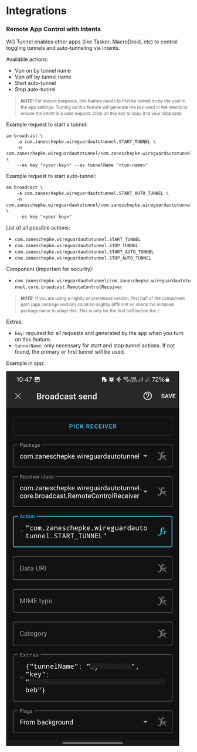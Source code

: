 # Integrations

### Remote App Control with Intents

WG Tunnel enables other apps (like Tasker, MacroDroid, etc) to control toggling tunnels and auto-tunneling via intents.

Available actions:
- Vpn on by tunnel name
- Vpn off by tunnel name
- Start auto-tunnel
- Stop auto-tunnel

> <small> **_NOTE:_**  For secure purposes, this feature needs to first be turned on by the user in the app settings. Turning on this feature
> will generate the *key* used in the intents to ensure the intent is a valid request. Click on this key to copy it to your clipboard. </small>

Example request to start a tunnel:
```shell
am broadcast \                                               
    -a com.zaneschepke.wireguardautotunnel.START_TUNNEL \
    -n com.zaneschepke.wireguardautotunnel/com.zaneschepke.wireguardautotunnel.core.broadcast.RemoteControlReceiver \
    --es key "<your-key>" --es tunnelName "<tun-name>"
```
Example request to start auto-tunnel:
```shell
am broadcast \                                               
    -a com.zaneschepke.wireguardautotunnel.START_AUTO_TUNNEL \
    -n com.zaneschepke.wireguardautotunnel/com.zaneschepke.wireguardautotunnel.core.broadcast.RemoteControlReceiver \
    --es key "<your-key>"
```

List of all possible actions:
- `com.zaneschepke.wireguardautotunnel.START_TUNNEL`
- `com.zaneschepke.wireguardautotunnel.STOP_TUNNEL`
- `com.zaneschepke.wireguardautotunnel.START_AUTO_TUNNEL`
- `com.zaneschepke.wireguardautotunnel.STOP_AUTO_TUNNEL`

Component (important for security):
- `com.zaneschepke.wireguardautotunnel/com.zaneschepke.wireguardautotunnel.core.broadcast.RemoteControlReceiver`

> <small> **_NOTE:_** If you are using a nightly or prerelease version, first half of the component path (app package section)
> could be slightly different so check the installed package name to adapt this. This is only for the first half before the `/`.  </small>

Extras:
- `key`: required for all requests and generated by the app when you turn on this feature.
- `tunnelName`: only necessary for start and stop tunnel actions. If not found, the primary or first tunnel will be used.

Example in app:

![Intent Broadcast From App](./img/intent_broadcast.png)

